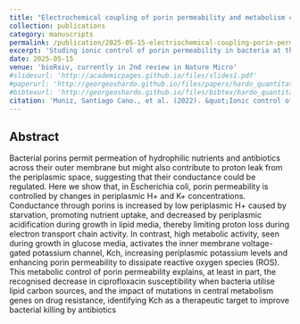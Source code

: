 ```yaml
---
title: "Electrochemical coupling of porin permeability and metabolism controls antibiotic resistance in bacteria"
collection: publications
category: manuscripts
permalink: /publication/2025-05-15-electriochemical-coupling-porin-permeability
excerpt: 'Studing ionic control of porin permeability in bacteria at the single-cell level.'
date: 2025-05-15
venue: 'bioRxiv, currently in 2nd review in Nature Micro'
#slidesurl: 'http://academicpages.github.io/files/slides1.pdf'
#paperurl: 'http://georgeoshardo.github.io/files/papers/hardo_quantitative_microbio_artefacts.pdf'
#bibtexurl: 'http://georgeoshardo.github.io/files/bibtex/hardo_quantitative_microbio_artefacts.bib'
citation: 'Muniz, Santiago Cano., et al. (2022). &quot;Ionic control of porin permeability in bacteria.&quot; <i>bioRxiv</i>'
---
```


## Abstract

Bacterial porins permit permeation of hydrophilic nutrients and antibiotics across their outer membrane but might also contribute to proton leak from the periplasmic space, suggesting that their conductance could be regulated. Here we show that, in Escherichia coli, porin permeability is controlled by changes in periplasmic H+ and K+ concentrations. Conductance through porins is increased by low periplasmic H+ caused by starvation, promoting nutrient uptake, and decreased by periplasmic acidification during growth in lipid media, thereby limiting proton loss during electron transport chain activity. In contrast, high metabolic activity, seen during growth in glucose media, activates the inner membrane voltage-gated potassium channel, Kch, increasing periplasmic potassium levels and enhancing porin permeability to dissipate reactive oxygen species (ROS). This metabolic control of porin permeability explains, at least in part, the recognised decrease in ciprofloxacin susceptibility when bacteria utilise lipid carbon sources, and the impact of mutations in central metabolism genes on drug resistance, identifying Kch as a therapeutic target to improve bacterial killing by antibiotics